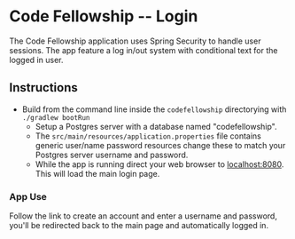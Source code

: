 # Code Fellowship -- Login

The Code Fellowship application uses Spring Security to handle user sessions. The app feature a log in/out system with conditional text for the logged in user.

## Instructions

- Build from the command line inside the `codefellowship` directorying with `./gradlew bootRun`
  - Setup a Postgres server with a database named "codefellowship".
  - The `src/main/resources/application.properties` file contains generic user/name password resources change these to match your Postgres server username and password.
  - While the app is running direct your web browser to [localhost:8080](http://localhost:8080). This will load the main login page.

### App Use

Follow the link to create an account and enter a username and password, you'll be redirected back to the main page and automatically logged in.

